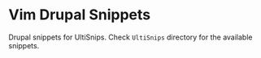 Vim Drupal Snippets
===================

Drupal snippets for UltiSnips. Check `UltiSnips` directory for the available snippets.
